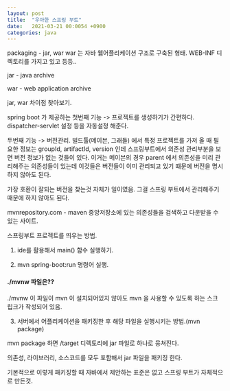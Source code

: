 ```yaml
---
layout: post
title:  "우아한 스프링 부트"
date:   2021-03-21 00:0054 +0900
categories: java
---
```


packaging - jar, war
war 는 자바 웹어플리케이션 구조로 구축된 형태. WEB-INF 디렉토리를 가지고 있고 등등..

jar - java archive

war - web application archive

jar, war 차이점 찾아보기.

spring boot 가 제공하는 첫번째 기능
-> 프로젝트를 생성하기가 간편하다. dispatcher-servlet 설정 등을 자동설정 해준다.

두번째 기능
-> 버전관리.
빌드툴(메이븐, 그래들) 에서 특정 프로젝트를 가져 올 때 필요한 정보는 groupId, artifactId, version 인데 스프링부트에서 의존성 관리부분을 보면 버전 정보가 없는 것들이 있다. 이거는 메이븐의 경우 parent 에서 의존성을 미리 관리해주는 의존성들이 있는데 이것들은 버전들이 이미 관리되고 있기 떄문에 버전을 명시하지 않아도 된다.

가장 호환이 잘되는 버전을 찾는것 자체가 일이였음. 그걸 스프링 부트에서 관리해주기 때문에 하지 않아도 된다.

mvnrepository.com - maven 중앙저장소에 있는 의존성들을 검색하고 다운받을 수 있는 사이트.

스프링부트 프로젝트를 띄우는 방법.

1. ide를 활용해서 main() 함수 실행하기.

2.  mvn spring-boot:run 명령어 실행.

#### ./mvnw 파일은??
./mvnw 이 파일이 mvn 이 설치되어있지 않아도 mvn 을 사용할 수 있도록 하는 스크립크가 작성되어 있음.

3. 서버에서 어플리케이션을 패키징한 후 해당 파일을 실행시키는 방법.(mvn package)

mvn package 하면 /target 디렉토리에 jar 파일로 하나로 뭉쳐진다.

의존성, 라이브러리, 소스코드를 모두 포함해서 jar 파일을 패키징 한다.

기본적으로 이렇게 패키징할 때 자바에서 제안하는 표준은 없고 스프링 부트가 자체적으로 만든것.

